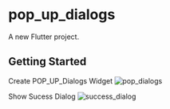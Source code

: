 # pop_up_dialogs

A new Flutter project.

## Getting Started

Create POP_UP_Dialogs Widget
![pop_dialogs](https://github.com/offical-waqas-khurshid/POP-Dialogs-Widget/assets/111581093/d44e054b-983e-46cf-8644-d87cc11bf145)

Show Sucess Dialog 
![success_dialog](https://github.com/offical-waqas-khurshid/POP-Dialogs-Widget/assets/111581093/f40fc9ef-052e-4689-880f-6105dd6f8bdf)

